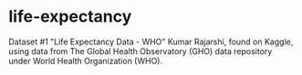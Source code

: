 # life-expectancy


Dataset #1 "Life Expectancy Data - WHO" Kumar Rajarshi, found on Kaggle, using data from The Global Health Observatory (GHO) data repository under World Health Organization (WHO).

